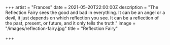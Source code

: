 +++
artist = "Frances"
date = 2021-05-20T22:00:00Z
description = "The Reflection Fairy sees the good and bad in everything.  It can be an angel or a devil, it just depends on which reflection you see.  It can be a reflection of the past, present, or future, and it only tells the truth."
image = "/images/reflection-fairy.jpg"
title = "Reflection Fairy"

+++
